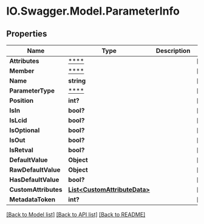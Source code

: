 # IO.Swagger.Model.ParameterInfo
## Properties

Name | Type | Description | Notes
------------ | ------------- | ------------- | -------------
**Attributes** | [****](.md) |  | [optional] 
**Member** | [****](.md) |  | [optional] 
**Name** | **string** |  | [optional] 
**ParameterType** | [****](.md) |  | [optional] 
**Position** | **int?** |  | [optional] 
**IsIn** | **bool?** |  | [optional] 
**IsLcid** | **bool?** |  | [optional] 
**IsOptional** | **bool?** |  | [optional] 
**IsOut** | **bool?** |  | [optional] 
**IsRetval** | **bool?** |  | [optional] 
**DefaultValue** | **Object** |  | [optional] 
**RawDefaultValue** | **Object** |  | [optional] 
**HasDefaultValue** | **bool?** |  | [optional] 
**CustomAttributes** | [**List&lt;CustomAttributeData&gt;**](CustomAttributeData.md) |  | [optional] 
**MetadataToken** | **int?** |  | [optional] 

[[Back to Model list]](../README.md#documentation-for-models) [[Back to API list]](../README.md#documentation-for-api-endpoints) [[Back to README]](../README.md)

